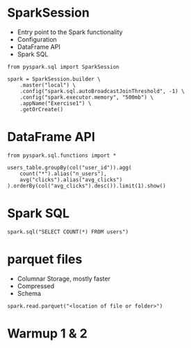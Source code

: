 # SparkSession

- Entry point to the Spark functionality
- Configuration
- DataFrame API
- Spark SQL

```
from pyspark.sql import SparkSession

spark = SparkSession.builder \
    .master("local") \
    .config("spark.sql.autoBroadcastJoinThreshold", -1) \
    .config("spark.executor.memory", "500mb") \
    .appName("Exercise1") \
    .getOrCreate()
```

# DataFrame API

```
from pyspark.sql.functions import *

users_table.groupBy(col("user_id")).agg(
    count("*").alias("n_users"),
    avg("clicks").alias("avg_clicks")
).orderBy(col("avg_clicks").desc()).limit(1).show()
```

# Spark SQL

```
spark.sql("SELECT COUNT(*) FROM users")
```

# parquet files

- Columnar Storage, mostly faster
- Compressed
- Schema

```
spark.read.parquet("<location of file or folder>")
```

# Warmup 1 & 2
